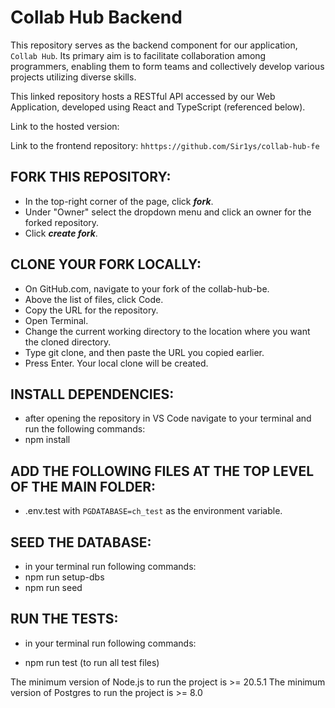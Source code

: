 # Collab Hub Backend

This repository serves as the backend component for our application, `Collab Hub`. Its primary aim is to facilitate collaboration among programmers, enabling them to form teams and collectively develop various projects utilizing diverse skills.

This linked repository hosts a RESTful API accessed by our Web Application, developed using React and TypeScript (referenced below).

Link to the hosted version:

Link to the frontend repository:
`hhttps://github.com/Sir1ys/collab-hub-fe`

## FORK THIS REPOSITORY:

- In the top-right corner of the page, click ***fork***.
- Under "Owner" select the dropdown menu and click an owner for the forked repository.
- Click ***create fork***.

## CLONE YOUR FORK LOCALLY:

- On GitHub.com, navigate to your fork of the collab-hub-be.
- Above the list of files, click Code.
- Copy the URL for the repository.
- Open Terminal.
- Change the current working directory to the location where you want the cloned directory.
- Type git clone, and then paste the URL you copied earlier.
- Press Enter. Your local clone will be created.

## INSTALL DEPENDENCIES:

- after opening the repository in VS Code navigate to your terminal and run the following commands:
- npm install

## ADD THE FOLLOWING FILES AT THE TOP LEVEL OF THE MAIN FOLDER:

- .env.test with `PGDATABASE=ch_test` as the environment variable.

## SEED THE DATABASE:

- in your terminal run following commands:
- npm run setup-dbs
- npm run seed

## RUN THE TESTS:

- in your terminal run following commands:

* npm run test (to run all test files)

The minimum version of Node.js to run the project is >= 20.5.1
The minimum version of Postgres to run the project is >= 8.0
